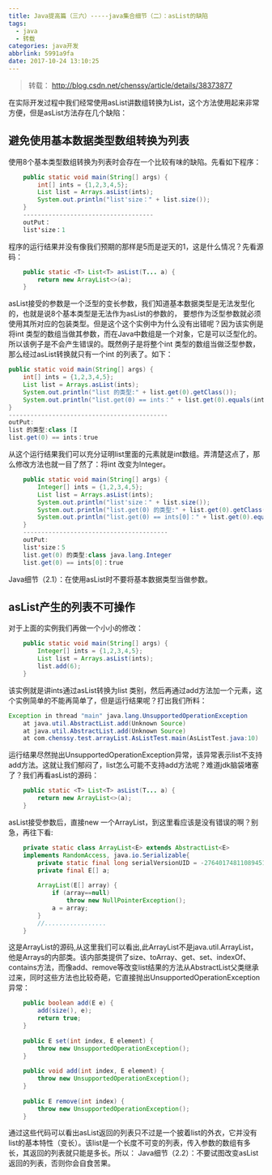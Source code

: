 ```yaml
---
title: Java提高篇（三六）-----java集合细节（二）：asList的缺陷
tags:
  - java
  - 转载
categories: java开发
abbrlink: 5991a9fa
date: 2017-10-24 13:10:25
---
```

> 转载： http://blog.csdn.net/chenssy/article/details/38373877

在实际开发过程中我们经常使用asList讲数组转换为List，这个方法使用起来非常方便，但是asList方法存在几个缺陷：
## 避免使用基本数据类型数组转换为列表
使用8个基本类型数组转换为列表时会存在一个比较有味的缺陷。先看如下程序：
```java
    public static void main(String[] args) {  
        int[] ints = {1,2,3,4,5};  
        List list = Arrays.asList(ints);  
        System.out.println("list'size：" + list.size());  
    }  
    ------------------------------------  
    outPut：  
    list'size：1  
```
程序的运行结果并没有像我们预期的那样是5而是逆天的1，这是什么情况？先看源码：
```java
    public static <T> List<T> asList(T... a) {  
        return new ArrayList<>(a);  
    }  
```
asList接受的参数是一个泛型的变长参数，我们知道基本数据类型是无法发型化的，也就是说8个基本类型是无法作为asList的参数的， 要想作为泛型参数就必须使用其所对应的包装类型。但是这个这个实例中为什么没有出错呢？因为该实例是将int 类型的数组当做其参数，而在Java中数组是一个对象，它是可以泛型化的。所以该例子是不会产生错误的。既然例子是将整个int 类型的数组当做泛型参数，那么经过asList转换就只有一个int 的列表了。如下：
<!--more -->
```java
public static void main(String[] args) {  
    int[] ints = {1,2,3,4,5};  
    List list = Arrays.asList(ints);  
    System.out.println("list 的类型:" + list.get(0).getClass());  
    System.out.println("list.get(0) == ints：" + list.get(0).equals(ints));  
}  
--------------------------------------------  
outPut:  
list 的类型:class [I  
list.get(0) == ints：true  
```
从这个运行结果我们可以充分证明list里面的元素就是int数组。弄清楚这点了，那么修改方法也就一目了然了：将int 改变为Integer。
```java
    public static void main(String[] args) {  
        Integer[] ints = {1,2,3,4,5};  
        List list = Arrays.asList(ints);  
        System.out.println("list'size：" + list.size());  
        System.out.println("list.get(0) 的类型:" + list.get(0).getClass());  
        System.out.println("list.get(0) == ints[0]：" + list.get(0).equals(ints[0]));  
    }  
    ----------------------------------------  
    outPut:  
    list'size：5  
    list.get(0) 的类型:class java.lang.Integer  
    list.get(0) == ints[0]：true  
```
Java细节（2.1）：在使用asList时不要将基本数据类型当做参数。
## asList产生的列表不可操作
对于上面的实例我们再做一个小小的修改：
```java
    public static void main(String[] args) {  
        Integer[] ints = {1,2,3,4,5};  
        List list = Arrays.asList(ints);  
        list.add(6);  
    }  
```
该实例就是讲ints通过asList转换为list 类别，然后再通过add方法加一个元素，这个实例简单的不能再简单了，但是运行结果呢？打出我们所料：
```java
Exception in thread "main" java.lang.UnsupportedOperationException  
    at java.util.AbstractList.add(Unknown Source)  
    at java.util.AbstractList.add(Unknown Source)  
    at com.chenssy.test.arrayList.AsListTest.main(AsListTest.java:10)  
```
运行结果尽然抛出UnsupportedOperationException异常，该异常表示list不支持add方法。这就让我们郁闷了，list怎么可能不支持add方法呢？难道jdk脑袋堵塞了？我们再看asList的源码：
```java
    public static <T> List<T> asList(T... a) {  
        return new ArrayList<>(a);  
    }  
```
asList接受参数后，直接new 一个ArrayList，到这里看应该是没有错误的啊？别急，再往下看:
```java
    private static class ArrayList<E> extends AbstractList<E>  
    implements RandomAccess, java.io.Serializable{  
        private static final long serialVersionUID = -2764017481108945198L;  
        private final E[] a;  
  
        ArrayList(E[] array) {  
            if (array==null)  
                throw new NullPointerException();  
            a = array;  
        }  
        //.................  
    }  
```
这是ArrayList的源码,从这里我们可以看出,此ArrayList不是java.util.ArrayList，他是Arrays的内部类。该内部类提供了size、toArray、get、set、indexOf、contains方法，而像add、remove等改变list结果的方法从AbstractList父类继承过来，同时这些方法也比较奇葩，它直接抛出UnsupportedOperationException异常：
```java
    public boolean add(E e) {  
        add(size(), e);  
        return true;  
    }  
      
    public E set(int index, E element) {  
        throw new UnsupportedOperationException();  
    }  
      
    public void add(int index, E element) {  
        throw new UnsupportedOperationException();  
    }  
      
    public E remove(int index) {  
        throw new UnsupportedOperationException();  
    }  
```
通过这些代码可以看出asList返回的列表只不过是一个披着list的外衣，它并没有list的基本特性（变长）。该list是一个长度不可变的列表，传入参数的数组有多长，其返回的列表就只能是多长。所以：
Java细节（2.2）：不要试图改变asList返回的列表，否则你会自食苦果。
